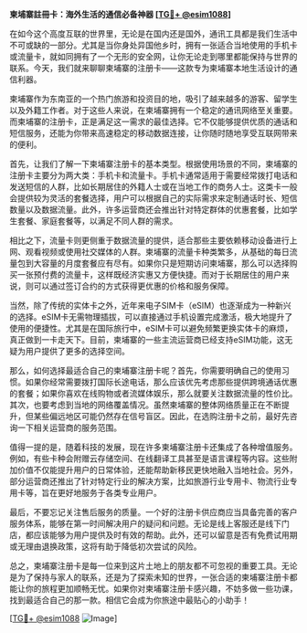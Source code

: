 **柬埔寨註冊卡：海外生活的通信必备神器 [[TG💪+ @esim1088](https://t.me/s/esim1088)]**

在如今这个高度互联的世界里，无论是在国内还是国外，通讯工具都是我们生活中不可或缺的一部分。尤其是当你身处异国他乡时，拥有一张适合当地使用的手机卡或流量卡，就如同拥有了一个无形的安全网，让你无论走到哪里都能保持与世界的联系。今天，我们就来聊聊柬埔寨的注册卡——这款专为柬埔寨本地生活设计的通信利器。

柬埔寨作为东南亚的一个热门旅游和投资目的地，吸引了越来越多的游客、留学生以及外籍工作者。对于这些人来说，在柬埔寨拥有一个稳定的通讯网络至关重要。而柬埔寨的注册卡，正是满足这一需求的最佳选择。它不仅能够提供优质的通话和短信服务，还能为你带来高速稳定的移动数据连接，让你随时随地享受互联网带来的便利。

首先，让我们了解一下柬埔寨注册卡的基本类型。根据使用场景的不同，柬埔寨的注册卡主要分为两大类：手机卡和流量卡。手机卡通常适用于需要经常拨打电话和发送短信的人群，比如长期居住的外籍人士或在当地工作的商务人士。这类卡一般会提供较为灵活的套餐选择，用户可以根据自己的实际需求来定制通话时长、短信数量以及数据流量。此外，许多运营商还会推出针对特定群体的优惠套餐，比如学生套餐、家庭套餐等，以满足不同人群的需求。

相比之下，流量卡则更侧重于数据流量的提供，适合那些主要依赖移动设备进行上网、观看视频或使用社交媒体的人群。柬埔寨的流量卡种类繁多，从基础的每日流量包到大容量的月度套餐应有尽有。如果你只是短期访问柬埔寨，那么可以选择购买一张预付费的流量卡，这样既经济实惠又方便快捷。而对于长期居住的用户来说，则可以通过签订合约的方式获得更优惠的价格和服务保障。

当然，除了传统的实体卡之外，近年来电子SIM卡（eSIM）也逐渐成为一种新兴的选择。eSIM卡无需物理插拔，可以直接通过手机设置完成激活，极大地提升了使用的便捷性。尤其是在国际旅行中，eSIM卡可以避免频繁更换实体卡的麻烦，真正做到一卡走天下。目前，柬埔寨的一些主流运营商已经支持eSIM功能，这无疑为用户提供了更多的选择空间。

那么，如何选择最适合自己的柬埔寨注册卡呢？首先，你需要明确自己的使用习惯。如果你经常需要拨打国际长途电话，那么应该优先考虑那些提供跨境通话优惠的套餐；如果你喜欢在线购物或者流媒体娱乐，那么就要关注数据流量的性价比。其次，也要考虑到当地的网络覆盖情况。虽然柬埔寨的整体网络质量正在不断提升，但某些偏远地区可能仍然存在信号盲区。因此，在选购注册卡之前，最好先咨询一下相关运营商的服务范围。

值得一提的是，随着科技的发展，现在许多柬埔寨注册卡还集成了各种增值服务。例如，有些卡种会附赠云存储空间、在线翻译工具甚至是语言课程等内容。这些附加价值不仅能提升用户的日常体验，还能帮助新移民更快地融入当地社会。另外，部分运营商还推出了针对特定行业的解决方案，比如旅游行业专用卡、物流行业专用卡等，旨在更好地服务于各类专业用户。

最后，不要忘记关注售后服务的质量。一个好的注册卡供应商应当具备完善的客户服务体系，能够在第一时间解决用户的疑问和问题。无论是线上客服还是线下门店，都应该能够为用户提供及时有效的帮助。此外，还可以留意是否有免费试用期或无理由退换政策，这将有助于降低初次尝试的风险。

总之，柬埔寨注册卡是每一位来到这片土地上的朋友都不可忽视的重要工具。无论是为了保持与家人的联系，还是为了探索未知的世界，一张合适的柬埔寨注册卡都能让你的旅程更加顺畅无忧。如果你对柬埔寨注册卡感兴趣，不妨多做一些功课，找到最适合自己的那一款。相信它会成为你旅途中最贴心的小助手！

[[TG💪+ @esim1088](https://t.me/s/esim1088) ![Image](https://i.postimg.cc/4NQfJmqS/Snipaste-2025-05-13-00-14-12.png)]
